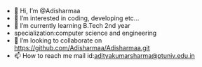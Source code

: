 - 👋 Hi, I’m @Adisharmaa
- 👀 I’m interested in coding, developing etc...
- 🌱 I’m currently learning B.Tech 2nd year 
- specialization:computer science and engineering
- 💞️ I’m looking to collaborate on https://github.com/Adisharmaa/Adisharmaa.git
- 📫 How to reach me mail id:adityakumarsharma@ptuniv.edu.in

<!---
Adisharmaa/Adisharmaa is a ✨ special ✨ repository because its `README.md` (this file) appears on your GitHub profile.
You can click the Preview link to take a look at your changes.
--->

